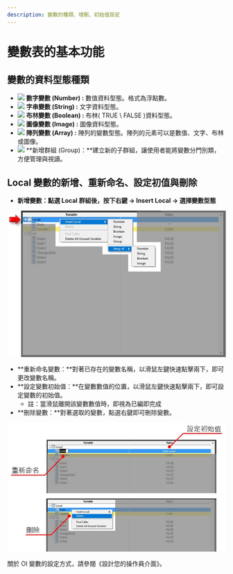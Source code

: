 ```yaml
---
description: 變數的種類、增刪、初始值設定
---
```


# 變數表的基本功能

## 變數的資料型態種類

* ​![](https://firebasestorage.googleapis.com/v0/b/gitbook-28427.appspot.com/o/assets%2F-LacIVByrI0yfDhWtSTj%2F-LadDcdFCzg8il06SldH%2F-LadDenPoDF8nEV0_iom%2Fnumber.jpg?generation=1553322391161731&alt=media) **數字變數 \(Number\) :** 數值資料型態。格式為浮點數。
* ​​![](https://firebasestorage.googleapis.com/v0/b/gitbook-28427.appspot.com/o/assets%2F-LacIVByrI0yfDhWtSTj%2F-LadDcdFCzg8il06SldH%2F-LadDenRJ3hGu57C1VqF%2Fstring.jpg?generation=1553322393710276&alt=media) **字串變數 \(String\) :** 文字資料型態。
* ​​![](https://firebasestorage.googleapis.com/v0/b/gitbook-28427.appspot.com/o/assets%2F-LacIVByrI0yfDhWtSTj%2F-LadDcdFCzg8il06SldH%2F-LadDenTQViHeOnjHpla%2Fbool.jpg?generation=1553322394216819&alt=media) **布林變數 \(Boolean\) :** 布林\( TRUE \ FALSE \)資料型態。
* ​​![](https://firebasestorage.googleapis.com/v0/b/gitbook-28427.appspot.com/o/assets%2F-LacIVByrI0yfDhWtSTj%2F-LadDcdFCzg8il06SldH%2F-LadDenV6Mhq61beFp3v%2Fimage.jpg?generation=1553322393804443&alt=media) **圖像變數 \(Image\) :** 圖像資料型態。
* ​​![](https://firebasestorage.googleapis.com/v0/b/gitbook-28427.appspot.com/o/assets%2F-LacIVByrI0yfDhWtSTj%2F-LadDcdFCzg8il06SldH%2F-LadDenXjYBuyJwQ7OEW%2Farray.jpg?generation=1553322391491793&alt=media) **陣列變數 \(Array\) :** 陣列的變數型態。陣列的元素可以是數值、文字、布林或圖像。
* ​​![](https://firebasestorage.googleapis.com/v0/b/gitbook-28427.appspot.com/o/assets%2F-LacIVByrI0yfDhWtSTj%2F-LadDcdFCzg8il06SldH%2F-LadDenZNhUkBx2SEmFI%2Fgroup.jpg?generation=1553322394311366&alt=media) **新增群組 \(Group\)：**建立新的子群組，讓使用者能將變數分門別類，方便管理與視讀。

## Local 變數的新增、重新命名、設定初值與刪除

* **新增變數：點選 Local 群組後，按下右鍵 -&gt; Insert Local -&gt; 選擇變數型態** 

![&#x65B0;&#x589E;&#x8B8A;&#x6578;](../../../.gitbook/assets/_createarray.JPG)

* **重新命名變數：**對著已存在的變數名稱，以滑鼠左鍵快速點擊兩下，即可更改變數名稱。
* **設定變數初始值：**在變數數值的位置，以滑鼠左鍵快速點擊兩下，即可設定變數的初始值。
  * 註：當滑鼠離開該變數數值時，即視為已編即完成
* **刪除變數：**對著選取的變數，點選右鍵即可刪除變數。

![&#x8B8A;&#x6578;&#x7684;&#x91CD;&#x65B0;&#x547D;&#x540D;&#x3001;&#x521D;&#x59CB;&#x503C;&#x8A2D;&#x5B9A;&#x3001;&#x522A;&#x9664;](../../../.gitbook/assets/variableoperation.jpg)



關於 OI 變數的設定方式，請參閱《設計您的操作員介面》。



